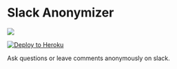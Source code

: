 # Slack Anonymizer

![](https://thumbs.gfycat.com/VigorousHastyChimpanzee-size_restricted.gif)

[![Deploy to Heroku](https://www.herokucdn.com/deploy/button.svg)](https://heroku.com/deploy)

Ask questions or leave comments anonymously on slack.
